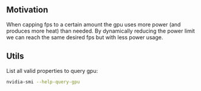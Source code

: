 ## Motivation

When capping fps to a certain amount the gpu uses more power (and produces more heat) than needed. By dynamically reducing the power limit we can reach the same desired fps but with less power usage.

## Utils

List all valid properties to query gpu:

```sh
nvidia-smi --help-query-gpu
```
